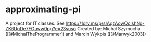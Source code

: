 # approximating-pi
A project for IT classes.
See https://1drv.ms/p/s!AqzAowQcIshNg-ZK6UqDe7FOuww0pg?e=23suso
Created by: Michał Szymocha ([@MichalTheProgrammer]) and Marcin Wykpis ([@Marwyk2003])
